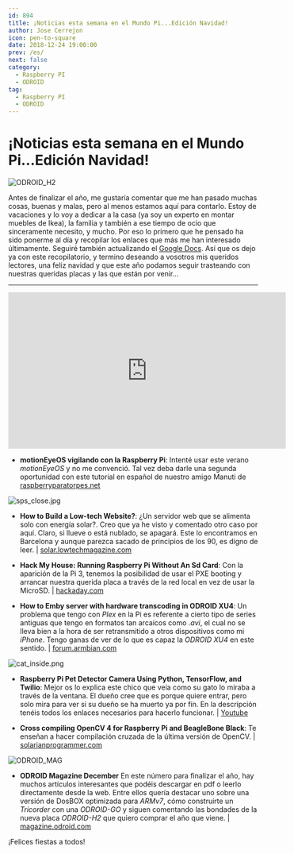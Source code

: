 ```yaml
---
id: 894
title: ¡Noticias esta semana en el Mundo Pi...Edición Navidad!
author: Jose Cerrejon
icon: pen-to-square
date: 2018-12-24 19:00:00
prev: /es/
next: false
category:
  - Raspberry PI
  - ODROID
tag:
  - Raspberry PI
  - ODROID
---
```


# ¡Noticias esta semana en el Mundo Pi...Edición Navidad!

![ODROID_H2](/images/2018/12/ODROID-H2.jpg)

Antes de finalizar el año, me gustaría comentar que me han pasado muchas cosas, buenas y malas, pero al menos estamos aquí para contarlo. Estoy de vacaciones y lo voy a dedicar a la casa (ya soy un experto en montar muebles de Ikea), la familia y también a ese tiempo de ocio que sinceramente necesito, y mucho. Por eso lo primero que he pensado ha sido ponerme al día y recopilar los enlaces que más me han interesado últimamente. Seguiré también actualizando el [Google Docs](https://docs.google.com/document/d/1eVrAzW4VwIX302o7m4w9TKOzBfJLxRLjbpS1zT0hX4Y/). Así que os dejo ya con este recopilatorio, y termino deseando a vosotros mis queridos lectores, una feliz navidad y que este año podamos seguir trasteando con nuestras queridas placas y las que están por venir...

- - -
<iframe width="560" height="315" src="https://www.youtube.com/embed/7ihQKHLbugU" frameborder="0" allow="accelerometer; autoplay; encrypted-media; gyroscope; picture-in-picture" allowfullscreen></iframe>

* **motionEyeOS vigilando con la Raspberry Pi**: Intenté usar este verano *motionEyeOS* y no me convenció. Tal vez deba darle una segunda oportunidad con este tutorial en español de nuestro amigo Manuti de [raspberryparatorpes.net](https://raspberryparatorpes.net/proyectos/motioneyeos-vigilando-con-raspberry/)

![sps_close.jpg](/images/2018/12/sps_close.jpg)

* **How to Build a Low-tech Website?**: ¿Un servidor web que se alimenta solo con energía solar?. Creo que ya he visto y comentado otro caso por aquí. Claro, si llueve o está nublado, se apagará. Este lo encontramos en Barcelona y aunque parezca sacado de principios de los 90, es digno de leer. | [solar.lowtechmagazine.com](https://solar.lowtechmagazine.com/2018/09/how-to-build-a-lowtech-website.html)

* **Hack My House: Running Raspberry Pi Without An Sd Card**: Con la aparición de la Pi 3, tenemos la posibilidad de usar el PXE booting y arrancar nuestra querida placa a través de la red local en vez de usar la MicroSD. | [hackaday.com](https://hackaday.com/2018/10/08/hack-my-house-running-raspberry-pi-without-an-sd-card/)

* **How to Emby server with hardware transcoding in ODROID XU4**: Un problema que tengo con *Plex* en la Pi es referente a cierto tipo de series antiguas que tengo en formatos tan arcaicos como *.avi*, el cual no se lleva bien a la hora de ser retransmitido a otros dispositivos como mi *iPhone*. Tengo ganas de ver de lo que es capaz la *ODROID XU4* en este sentido. | [forum.armbian.com](https://forum.armbian.com/topic/8451-howto-emby-server-with-hardware-transcoding-in-xu4hc1hc2-armbian-stretch/)

![cat_inside.png](/images/2018/12/cat_inside.png)

* **Raspberry Pi Pet Detector Camera Using Python, TensorFlow, and Twilio**: Mejor os lo explica este chico que veía como su gato lo miraba a través de la ventana. El dueño cree que es porque quiere entrar, pero solo mira para ver si su dueño se ha muerto ya por fín. En la descripción tenéis todos los enlaces necesarios para hacerlo funcionar. | [Youtube](https://www.youtube.com/watch?v=gGqVNuYol6o)

* **Cross compiling OpenCV 4 for Raspberry Pi and BeagleBone Black**: Te enseñan a hacer compilación cruzada de la última versión de OpenCV.  | [solarianprogrammer.com](https://solarianprogrammer.com/2018/12/18/cross-compile-opencv-raspberry-pi-raspbian/)

![ODROID_MAG](/images/2018/12/ODROID-Magazine-201812.jpg)

* **ODROID Magazine December** En este número para finalizar el año, hay muchos artículos interesantes que podéis descargar en pdf o leerlo directamente desde la web. Entre ellos quería destacar uno sobre una versión de DosBOX optimizada para *ARMv7*, cómo construirte un *Tricorder* con una *ODROID-GO* y siguen comentando las bondades de la nueva placa *ODROID-H2* que quiero comprar el año que viene. | [magazine.odroid.com](https://magazine.odroid.com/201812)

¡Felices fiestas a todos!
